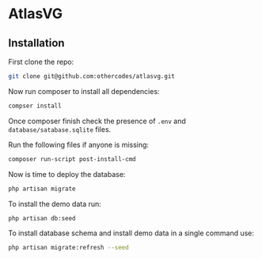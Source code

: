 # AtlasVG

## Installation

First clone the repo:

```bash
git clone git@github.com:othercodes/atlasvg.git
```

Now run composer to install all dependencies:

```bash
compser install
```

Once composer finish check the presence of `.env` and `database/satabase.sqlite` files.

Run the following files if anyone is missing: 

```bash
composer run-script post-install-cmd
```

Now is time to deploy the database: 

```bash
php artisan migrate
```

To install the demo data run: 

```bash
php artisan db:seed
```

To install database schema and install demo data in a single command use: 

```bash
php artisan migrate:refresh --seed
```